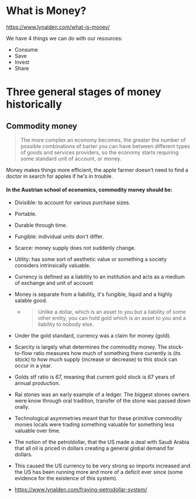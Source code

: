# What is Money?
https://www.lynalden.com/what-is-money/

We have 4 things we can do with our resources:
* Consume
* Save
* Invest
* Share

# Three general stages of money historically

## Commodity money

> The more complex an economy becomes, the greater the number of possible combinations of barter you can have between
different types of goods and services providers, so the economy starts requiring some standard unit of account, or
money.

Money makes things more efficient, the apple farmer doesn't need to find a doctor in search for apples if he's in
trouble.

#### In the Austrian school of economics, commodity money should be:

* Divisible: to account for various purchase sizes.
* Portable.
* Durable through time.
* Fungible: individual units don't differ.
* Scarce: money supply does not suddenly change.
* Utility: has some sort of aesthetic value or something a society considers intrinsically valuable.

* Currency is defined as a liability to an institution and acts as a medium of exchange and unit of account
* Money is separate from a liability, it's fungible, liquid and a highly salable good.
    * > Unlike a dollar, which is an asset to you but a liability of some other entity, you can hold gold which is an asset
      to you and a liability to nobody else.
* Under the gold standard, currency was a claim for money (gold).
* Scarcity is largely what determines the commodity money. The stock-to-flow ratio measures how much of something there
  currently is (its stock) to how much supply (increase or decrease) to this stock can occur in a year.
* Golds stf ratio is 67, meaning that current gold stock is 67 years of annual production.

* Rai stones was an early example of a ledger. The biggest stones owners were know through oral tradition, transfer of
  the stone was passed down orally.

* Technological asymmetries meant that for these primitive commodity monies locals were trading something valuable for
  something less valuable over time.
* The notion of the petroldollar, that the US made a deal with Saudi Arabia that all oil is priced in dollars creating a
  general global demand for dollars. 
* This caused the US currency to be very strong so imports increased and the US has been running more and more of a
  deficit ever since (some evidence for the existence of this system).
* https://www.lynalden.com/fraying-petrodollar-system/





